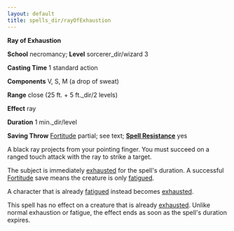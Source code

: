 ```yaml
---
layout: default
title: spells_dir/rayOfExhaustion
---
```

 **Ray of Exhaustion**

**School** necromancy; **Level** sorcerer_dir/wizard 3

**Casting Time** 1 standard action

**Components** V, S, M (a drop of sweat)

**Range** close (25 ft. + 5 ft._dir/2 levels)

**Effect** ray

**Duration** 1 min._dir/level

**Saving Throw** [Fortitude](../combat#_fortitude) partial; see text; **[Spell Resistance](../glossary#_spell-resistance)** yes

A black ray projects from your pointing finger. You must succeed on a ranged touch attack with the ray to strike a target.

The subject is immediately [exhausted](../glossary#_exhausted) for the spell's duration. A successful [Fortitude](../combat#_fortitude) save means the creature is only [fatigued](../glossary#_fatigued).

A character that is already [fatigued](../glossary#_fatigued) instead becomes [exhausted](../glossary#_exhausted).

This spell has no effect on a creature that is already [exhausted](../glossary#_exhausted). Unlike normal exhaustion or fatigue, the effect ends as soon as the spell's duration expires.

